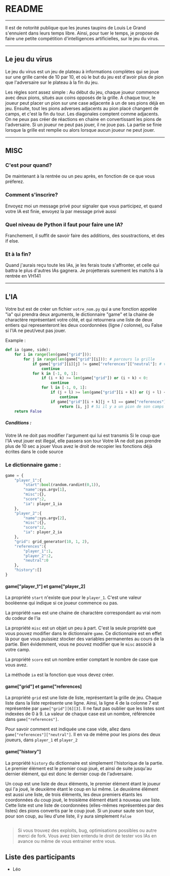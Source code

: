 # README

---

Il est de notorité publique que les jeunes taupins de Louis Le Grand s'ennuient dans leurs temps libre. 
Ainsi, pour tuer le temps, je propose de faire une petite compétition d'intelligences artificielles, sur le jeu du virus.

---

## Le jeu du virus

Le jeu du virus est un jeu de plateau à informations complètes qui se joue sur une grille carrée de 10 par 10, et où le but du jeu est d'avoir plus de pion que l'adversaire sur le plateau à la fin du jeu.

Les règles sont assez simple : 
Au début du jeu, chaque joueur commence avec deux pions, situés aux coins opposés de la grille. 
A chaque tour, le joueur peut placer un pion sur une case adjacente à un de ses pions déjà en jeu. Ensuite, tout les pions adverses adjacents au pion placé changent de camps, et c'est la fin du tour. 
Les diagonales comptent comme adjacents. On ne peux pas créer de réactions en chaine en convertissant les pions de l'adversaire.
Si un joueur ne peut pas jouer, il ne joue pas.
La partie se finie lorsque la grille est remplie ou alors lorsque aucun joueur ne peut jouer.

---

## MISC

### C'est pour quand?

De maintenant à la rentrée ou un peu après, en fonction de ce que vous préferez.

### Comment s'inscrire?

Envoyez moi un message privé pour signaler que vous participez, et quand votre IA est finie, envoyez la par message privé aussi

### Quel niveau de Python il faut pour faire une IA?

Franchement, il suffit de savoir faire des additions, des soustractions, et des if else. 

### Et à la fin?

Quand j'aurais reçu toute les IAs, je les ferais toute s'affronter, et celle qui battra le plus d'autres IAs gagnera. Je projetterais surement les matchs à la rentrée en VH141

---

## L'IA

Votre but est de créer un fichier `votre_nom.py` qui a une fonction appelée "ia" qui prendra deux arguments, le dictionnaire "game" et la chaine de charactère représentant votre côté, et qui retournera une liste de deux entiers qui representeront les deux coordonnées (ligne / colonne), ou False si l'IA ne peut/veut pas jouer.

Example :
```py
def ia (game, side):
    for i in range(len(game["grid"])):
        for j in range(len(game["grid"][i])): # parcours la grille 
            if game["grid"][i][j] != game["references"]["neutral"]: # vérifie que la case est libre
                continue
            for k in [-1, 0, 1]:
                if (i + k) >= len(game["grid"]) or (i + k) < 0:
                    continue
                for l in [-1, 0, 1]:
                    if (j + l) >= len(game["grid"][i + k]) or (j + l) < 0:
                        continue
                    if game["grid"][i + k][j + l] == game["references"][side]:
                        return [i, j] # Si il y a un pion de son camps adjacent, le coup est valide et il renvoie donc la position
    return False
```

##### Conditions :

Votre IA ne doit pas modifier l'argument qui lui est transmis
Si le coup que l'IA veut jouer est illegal, elle passera son tour
Votre IA ne doit pas prendre plus de 10 sec a jouer
Vous avez le droit de recopier les fonctions déjà écrites dans le code source

### Le dictionnaire game :
```py
game = {
    "player_1":{
        "start":bool(random.randint(0,1)),
        "name":sys.argv[1],
        "misc":{},
        "score":2,
        "ia": player_1_ia
    },
    "player_2":{
        "name":sys.argv[2],
        "misc":{},
        "score":2,
        "ia": player_2_ia
    },
    "grid": grid_generator(10, 1, 2),
    "references":{
        "player_1":1,
        "player_2":2,
        "neutral":0
    },
    "history":[]
}
```

#### game["player_1"] et game["player_2]

La propriété `start` n'existe que pour le `player_1`. C'est une valeur booléenne qui indique si ce joueur commence ou pas.

La propriété `name` est une chaine de charactère correspondant au vrai nom du codeur de l'ia

La propriété `misc` est un objet un peu à part. C'est la seule propriété que vous pouvez modifier dans le dictionnaire `game`. Ce dictionnaire est en effet là pour que vous puissiez stocker des variables permanentes au cours de la partie. Bien évidemment, vous ne pouvez modifier que le `misc` associé à votre camp.

La propriété `score` est un nombre entier comptant le nombre de case que vous avez.

La méthode `ia` est la fonction que vous devez créer.

#### game["grid"] et game["references]

La propriété `grid` est une liste de liste, représentant la grille de jeu. Chaque liste dans la liste représente une ligne. 
Ainsi, la ligne 4 de la colonne 7 est représentée par `game["grid"][6][3]`. Il ne faut pas oublier que les listes sont indexées de 0 à 9. La valeur de chaque case est un nombre, référencée dans `game["references"]`. 

Pour savoir comment est indiquée une case vide, allez dans `game["references"]["neutral"]`. Il en va de même pour les pions des deux joueurs, dans `player_1` et `player_2`

#### game["history"]

La propriété `history` du dictionnaire est simplement l'historique de la partie. Le premier élément est le premier coup joué, et ainsi de suite jusqu'au dernier élément, qui est donc le dernier coup de l'adversaire. 

Un coup est une liste de deux éléments, le premier élément étant le joueur qui l'a joué, le deuxième étant le coup en lui même. Le deuxième élément est aussi une liste, de trois éléments, les deux premiers étants les coordonnées du coup joué, le troisième élément étant à nouveau une liste. Cette liste est une liste de coordonnées (elles-mêmes représentées par des listes) des pions convertis par le coup joué. Si un joueur saute son tour, pour son coup, au lieu d'une liste, il y aura simplement `False`

```
```

> Si vous trouvez des exploits, bug, optimisations possibles ou autre merci de fork.
> Vous avez bien entendu le droit de tester vos IAs en avance ou même de vous entrainer entre vous.

## Liste des participants

 - Léo